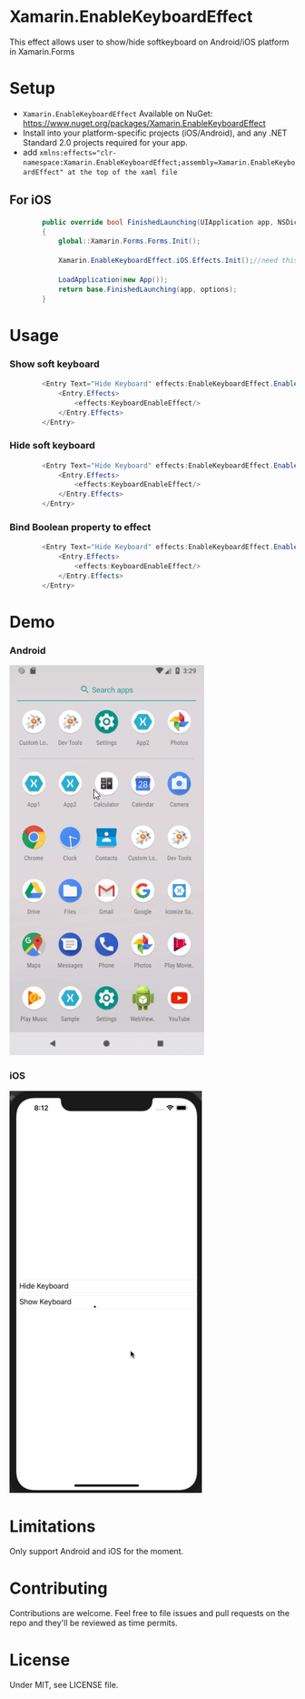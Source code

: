 # Xamarin.EnableKeyboardEffect
This effect allows user to show/hide softkeyboard on Android/iOS platform in Xamarin.Forms

# Setup

- `Xamarin.EnableKeyboardEffect` Available on NuGet: https://www.nuget.org/packages/Xamarin.EnableKeyboardEffect
- Install into your platform-specific projects (iOS/Android), and any .NET Standard 2.0 projects required for your app.
- add ```
        xmlns:effects="clr-namespace:Xamarin.EnableKeyboardEffect;assembly=Xamarin.EnableKeyboardEffect" at the top of the xaml file 
        ```


## For iOS

```csharp
        public override bool FinishedLaunching(UIApplication app, NSDictionary options)
        {
            global::Xamarin.Forms.Forms.Init();

            Xamarin.EnableKeyboardEffect.iOS.Effects.Init();//need this line to init effect in iOS

            LoadApplication(new App());
            return base.FinishedLaunching(app, options);
        }
```

# Usage

### Show soft keyboard

```csharp
        <Entry Text="Hide Keyboard" effects:EnableKeyboardEffect.EnableKeyboard="True">
            <Entry.Effects>
                <effects:KeyboardEnableEffect/>
            </Entry.Effects>
        </Entry>
```

### Hide soft keyboard

```csharp
        <Entry Text="Hide Keyboard" effects:EnableKeyboardEffect.EnableKeyboard="False">
            <Entry.Effects>
                <effects:KeyboardEnableEffect/>
            </Entry.Effects>
        </Entry>
```

### Bind Boolean property to effect

```csharp
        <Entry Text="Hide Keyboard" effects:EnableKeyboardEffect.EnableKeyboard="{Binding VisibleBinding}">
            <Entry.Effects>
                <effects:KeyboardEnableEffect/>
            </Entry.Effects>
        </Entry>
```

# Demo

### Android

<img src="Screenshots/androidDemo.gif">

### iOS

<img src="Screenshots/iosDemo.gif">

# Limitations

Only support Android and iOS for the moment. 

# Contributing

Contributions are welcome.  Feel free to file issues and pull requests on the repo and they'll be reviewed as time permits.

# License
Under MIT, see LICENSE file.
